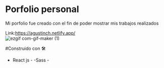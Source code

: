 # Porfolio personal

Mi porfolio fue creado con el fin de poder mostrar mis trabajos realizados

Link:https://agustinch.netlify.app/
</br>
![ezgif com-gif-maker (1)](https://user-images.githubusercontent.com/66225450/126883534-2bb036fb-585b-4369-9942-52f812530fc0.gif)


#Construido con 🛠️

- React js -
-Sass -
